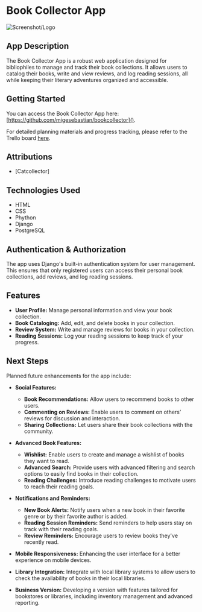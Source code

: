 # Book Collector App

![Screenshot/Logo]()

## App Description

The Book Collector App is a robust web application designed for bibliophiles to manage and track their book collections. It allows users to catalog their books, write and view reviews, and log reading sessions, all while keeping their literary adventures organized and accessible.

## Getting Started

You can access the Book Collector App here: [https://github.com/migesebastian/bookcollector]().

For detailed planning materials and progress tracking, please refer to the Trello board [here](https://trello.com/b/PgPlnqmW/project-4).

## Attributions

- [Catcollector]

## Technologies Used
  - HTML
  - CSS
  - Phython
  - Django
  - PostgreSQL 

## Authentication & Authorization

The app uses Django's built-in authentication system for user management. This ensures that only registered users can access their personal book collections, add reviews, and log reading sessions.

## Features

- **User Profile:** Manage personal information and view your book collection.
- **Book Cataloging:** Add, edit, and delete books in your collection.
- **Review System:** Write and manage reviews for books in your collection.
- **Reading Sessions:** Log your reading sessions to keep track of your progress.

## Next Steps

Planned future enhancements for the app include:

- **Social Features:**
  - **Book Recommendations:** Allow users to recommend books to other users.
  - **Commenting on Reviews:** Enable users to comment on others’ reviews for discussion and interaction.
  - **Sharing Collections:** Let users share their book collections with the community.

- **Advanced Book Features:**
  - **Wishlist:** Enable users to create and manage a wishlist of books they want to read.
  - **Advanced Search:** Provide users with advanced filtering and search options to easily find books in their collection.
  - **Reading Challenges:** Introduce reading challenges to motivate users to reach their reading goals.

- **Notifications and Reminders:**
  - **New Book Alerts:** Notify users when a new book in their favorite genre or by their favorite author is added.
  - **Reading Session Reminders:** Send reminders to help users stay on track with their reading goals.
  - **Review Reminders:** Encourage users to review books they've recently read.

- **Mobile Responsiveness:** Enhancing the user interface for a better experience on mobile devices.
- **Library Integration:** Integrate with local library systems to allow users to check the availability of books in their local libraries.

- **Business Version:** Developing a version with features tailored for bookstores or libraries, including inventory management and advanced reporting.

